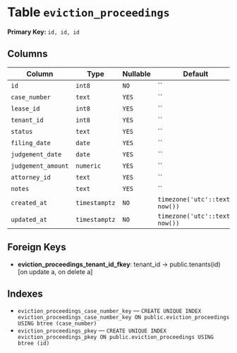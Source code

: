 # Table `eviction_proceedings`

**Primary Key:** `id, id, id`

## Columns

| Column | Type | Nullable | Default |
|---|---|---|---|
| `id` | `int8` | `NO` | `` |
| `case_number` | `text` | `YES` | `` |
| `lease_id` | `int8` | `YES` | `` |
| `tenant_id` | `int8` | `YES` | `` |
| `status` | `text` | `YES` | `` |
| `filing_date` | `date` | `YES` | `` |
| `judgement_date` | `date` | `YES` | `` |
| `judgement_amount` | `numeric` | `YES` | `` |
| `attorney_id` | `text` | `YES` | `` |
| `notes` | `text` | `YES` | `` |
| `created_at` | `timestamptz` | `NO` | `timezone('utc'::text, now())` |
| `updated_at` | `timestamptz` | `NO` | `timezone('utc'::text, now())` |

## Foreign Keys

- **eviction_proceedings_tenant_id_fkey**: tenant_id → public.tenants(id) [on update a, on delete a]

## Indexes

- `eviction_proceedings_case_number_key` — `CREATE UNIQUE INDEX eviction_proceedings_case_number_key ON public.eviction_proceedings USING btree (case_number)`
- `eviction_proceedings_pkey` — `CREATE UNIQUE INDEX eviction_proceedings_pkey ON public.eviction_proceedings USING btree (id)`